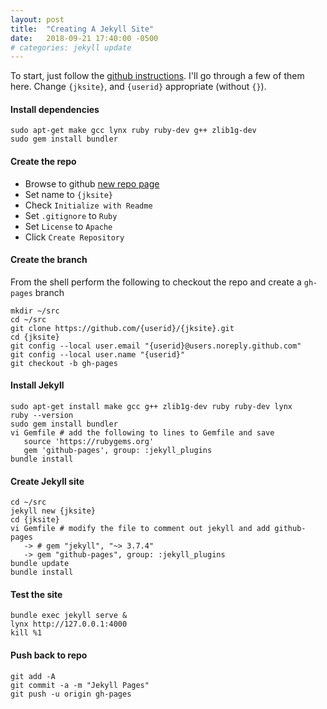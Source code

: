 ```yaml
---
layout: post
title:  "Creating A Jekyll Site"
date:   2018-09-21 17:40:00 -0500
# categories: jekyll update
---
```


To start, just follow the [github instructions](https://help.github.com/articles/setting-up-your-github-pages-site-locally-with-jekyll/).  I'll go through a few of them here.  Change `{jksite}`, and `{userid}` appropriate (without `{}`). 


#### Install dependencies

```
sudo apt-get make gcc lynx ruby ruby-dev g++ zlib1g-dev
sudo gem install bundler
```

#### Create the repo

* Browse to github [new repo page](https://github.com/new)
* Set name to `{jksite}`
* Check `Initialize with Readme`
* Set `.gitignore` to `Ruby`
* Set `License` to `Apache`
* Click `Create Repository`

#### Create the branch

From the shell perform the following to checkout the repo and create a `gh-pages` branch
```
mkdir ~/src
cd ~/src
git clone https://github.com/{userid}/{jksite}.git
cd {jksite}
git config --local user.email "{userid}@users.noreply.github.com"
git config --local user.name "{userid}"
git checkout -b gh-pages
```

#### Install Jekyll
```
sudo apt-get install make gcc g++ zlib1g-dev ruby ruby-dev lynx
ruby --version
sudo gem install bundler
vi Gemfile # add the following to lines to Gemfile and save
   source 'https://rubygems.org'
   gem 'github-pages', group: :jekyll_plugins
bundle install
```

#### Create Jekyll site
```
cd ~/src
jekyll new {jksite}
cd {jksite}
vi Gemfile # modify the file to comment out jekyll and add github-pages 
   -> # gem "jekyll", "~> 3.7.4"
   -> gem "github-pages", group: :jekyll_plugins
bundle update
bundle install
```

#### Test the site
```
bundle exec jekyll serve &
lynx http://127.0.0.1:4000
kill %1
```

#### Push back to repo
```
git add -A
git commit -a -m "Jekyll Pages"
git push -u origin gh-pages
```

